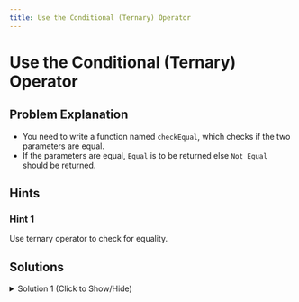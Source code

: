 ```yaml
---
title: Use the Conditional (Ternary) Operator
---
```


# Use the Conditional (Ternary) Operator

## Problem Explanation

* You need to write a function named `checkEqual`, which checks if the two parameters are equal.
* If the parameters are equal, `Equal` is to be returned else `Not Equal` should be returned.

## Hints

### Hint 1

Use ternary operator to check for equality.

## Solutions

<details><summary>Solution 1 (Click to Show/Hide)</summary>

```javascript
function checkEqual(a, b) {
  return a === b ? "Equal" : "Not Equal";
}
```

#### Code Explanation

* A function `checkEqual` is declared, it accepts two parameters in variables `a` and `b`.
* The `return` statement would return the value of the evaluated ternary expression.
* The ternary expression checks if `a` and `b` are equal or not and returns `Equal` or `Not Equal` respectively.
</details>
